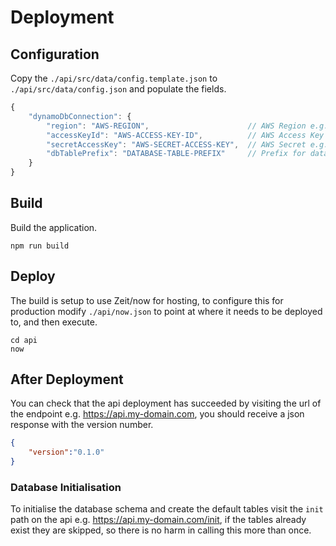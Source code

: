 # Deployment

## Configuration

Copy the `./api/src/data/config.template.json` to `./api/src/data/config.json` and populate the fields.

```js
{
    "dynamoDbConnection": {
        "region": "AWS-REGION",                      // AWS Region e.g. eu-central-1"
        "accessKeyId": "AWS-ACCESS-KEY-ID",          // AWS Access Key e.g. AKIAI57SG4YC2ZUCSABC
        "secretAccessKey": "AWS-SECRET-ACCESS-KEY",  // AWS Secret e.g. MUo72/UQWgL97QArGt9HVUA
        "dbTablePrefix": "DATABASE-TABLE-PREFIX"     // Prefix for database table names e.g. docs-dev-
    }
}
```

## Build

Build the application.

```shell
npm run build
```

## Deploy

The build is setup to use Zeit/now for hosting, to configure this for production modify `./api/now.json` to point at where it needs to be deployed to, and then execute.

```shell
cd api
now
```

## After Deployment

You can check that the api deployment has succeeded by visiting the url of the endpoint e.g. <https://api.my-domain.com>, you should receive a json response with the version number.

```json
{
    "version":"0.1.0"
}
```

### Database Initialisation

To initialise the database schema and create the default tables visit the `init` path on the api e.g. <https://api.my-domain.com/init>, if the tables already exist they are skipped, so there is no harm in calling this more than once.
